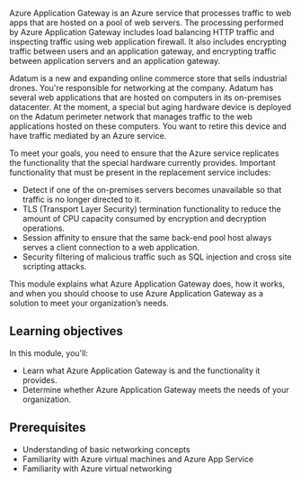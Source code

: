 Azure Application Gateway is an Azure service that processes traffic to web apps that are hosted on a pool of web servers. The processing performed by Azure Application Gateway includes load balancing HTTP traffic and inspecting traffic using web application firewall. It also includes encrypting traffic between users and an application gateway, and encrypting traffic between application servers and an application gateway.

Adatum is a new and expanding online commerce store that sells industrial drones. You're responsible for networking at the company. Adatum has several web applications that are hosted on computers in its on-premises datacenter. At the moment, a special but aging hardware device is deployed on the Adatum perimeter network that manages traffic to the web applications hosted on these computers. You want to retire this device and have traffic mediated by an Azure service.

To meet your goals, you need to ensure that the Azure service replicates the functionality that the special hardware currently provides. Important functionality that must be present in the replacement service includes:

- Detect if one of the on-premises servers becomes unavailable so that traffic is no longer directed to it.
- TLS (Transport Layer Security) termination functionality to reduce the amount of CPU capacity consumed by encryption and decryption operations.
- Session affinity to ensure that the same back-end pool host always serves a client connection to a web application.
- Security filtering of malicious traffic such as SQL injection and cross site scripting attacks.

This module explains what Azure Application Gateway does, how it works, and when you should choose to use Azure Application Gateway as a solution to meet your organization’s needs.

## Learning objectives

In this module, you'll:

- Learn what Azure Application Gateway is and the functionality it provides.
- Determine whether Azure Application Gateway meets the needs of your organization.

## Prerequisites

- Understanding of basic networking concepts
- Familiarity with Azure virtual machines and Azure App Service
- Familiarity with Azure virtual networking
